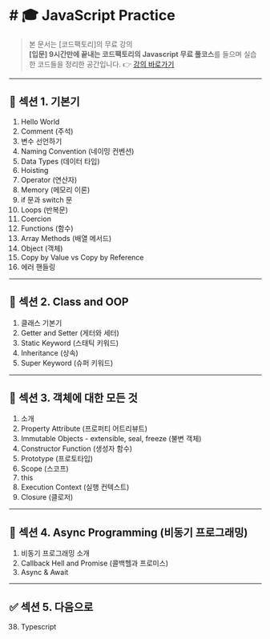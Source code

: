 # # 🎓 JavaScript Practice

> 본 문서는 [코드팩토리]의 무료 강의  
> **[입문] 9시간만에 끝내는 코드팩토리의 Javascript 무료 풀코스**를 들으며 실습한 코드들을 정리한 공간입니다.
> 👉 [강의 바로가기](https://www.inflearn.com/course/%EC%BD%94%EB%93%9C%ED%8C%A9%ED%86%A0%EB%A6%AC-%EC%9E%90%EB%B0%94%EC%8A%A4%ED%81%AC%EB%A6%BD%ED%8A%B8-%ED%92%80%EC%BD%94%EC%8A%A4/dashboard)

---

## 🧱 섹션 1. 기본기

1. Hello World
2. Comment (주석)
3. 변수 선언하기
4. Naming Convention (네이밍 컨벤션)
5. Data Types (데이터 타입)
6. Hoisting
7. Operator (연산자)
8. Memory (메모리 이론)
9. if 문과 switch 문
10. Loops (반복문)
11. Coercion
12. Functions (함수)
13. Array Methods (배열 메서드)
14. Object (객체)
15. Copy by Value vs Copy by Reference
16. 에러 핸들링

---

## 🧱 섹션 2. Class and OOP

1. 클래스 기본기
2. Getter and Setter (게터와 세터)
3. Static Keyword (스태틱 키워드)
4. Inheritance (상속)
5. Super Keyword (슈퍼 키워드)

---

## 🧱 섹션 3. 객체에 대한 모든 것

1. 소개
2. Property Attribute (프로퍼티 어트리뷰트)
3. Immutable Objects - extensible, seal, freeze (불변 객체)
4. Constructor Function (생성자 함수)
5. Prototype (프로토타입)
6. Scope (스코프)
7. this
8. Execution Context (실행 컨텍스트)
9. Closure (클로저)

---

## 🧱 섹션 4. Async Programming (비동기 프로그래밍)

1. 비동기 프로그래밍 소개
2. Callback Hell and Promise (콜백헬과 프로미스)
3. Async & Await

---

## ✅ 섹션 5. 다음으로

38. Typescript

